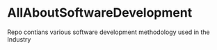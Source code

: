# AllAboutSoftwareDevelopment
Repo contians various software development methodology used in the Industry
